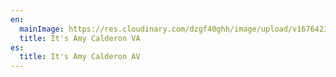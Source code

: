 ```yaml
---
en:
  mainImage: https://res.cloudinary.com/dzgf40ghh/image/upload/v1676423596/WhatsApp_Image_2023-02-02_at_9.57.36_AM_lufbtn.jpg
  title: It's Amy Calderon VA
es:
  title: It's Amy Calderon AV
---
```

